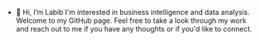 - 👋 Hi, I’m Labib
I'm interested in business intelligence and data analysis. Welcome to my GitHub page. Feel free to take a look through my work and reach out to me if you have any thoughts
or if you'd like to connect.

<!---
labibalam564/labibalam564 is a ✨ special ✨ repository because its `README.md` (this file) appears on your GitHub profile.
You can click the Preview link to take a look at your changes.
--->
